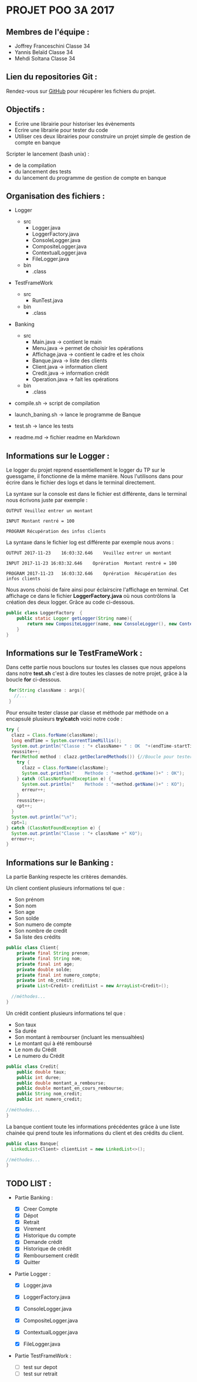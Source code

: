 PROJET POO 3A 2017
==================

Membres de l'équipe :
---------------------
- Joffrey Franceschini Classe 34
- Yannis Belaïd Classe 34
- Mehdi Soltana Classe 34

Lien du repositories Git :
------------------------------

Rendez-vous sur [GitHub](https://github.com/JoffreyFrancesch/Projet_Java) pour récupérer les fichiers du projet.


Objectifs :
-----------
* Ecrire une librairie pour historiser les évènements
* Ecrire une librairie pour tester du code
* Utiliser ces deux librairies pour construire un projet simple de gestion de compte en banque

Scripter le lancement (bash unix) :
  * de la compilation
  * du lancement des tests
  * du lancement du programme de gestion de compte en banque


Organisation des fichiers :
---------------------------
* Logger
  * src
    - Logger.java
    - LoggerFactory.java
    - ConsoleLogger.java
    - CompositeLogger.java
    - ContextualLogger.java
    - FileLogger.java
  * bin
    * .class


* TestFrameWork
  * src
    * RunTest.java
  * bin
    * .class


* Banking
  * src
    - Main.java -> contient le main
    - Menu.java -> permet de choisir les opérations
    - Affichage.java -> contient le cadre et les choix
    - Banque.java -> liste des clients
    - Client.java -> information client
    - Credit.java -> information crédit
    - Operation.java -> fait les opérations
  * bin
    * .class


* compile.sh -> script de compilation
* launch_baning.sh -> lance le programme de Banque
* test.sh -> lance les tests
* readme.md -> fichier readme en Markdown

Informations sur le Logger :
----------------------------

Le logger du projet reprend essentiellement le logger du TP sur le guessgame, il fonctionne de la même manière. Nous l'utilisons dans pour écrire dans le fichier des logs et dans le terminal directement.

La syntaxe sur la console est dans le fichier est différente, dans le terminal nous écrivons juste par exemple :

  `OUTPUT Veuillez entrer un montant`

  `INPUT Montant rentré = 100`

  `PROGRAM Récupération des infos clients`

  La syntaxe dans le fichier log est différente par exemple nous avons :

  `OUTPUT 2017-11-23	16:03:32.646	Veuillez entrer un montant`

  `INPUT 2017-11-23	16:03:32.646	Oprération	Montant rentré = 100`

  `PROGRAM 2017-11-23	16:03:32.646	Oprération	Récupération des infos clients`

Nous avons choisi de faire ainsi pour éclairscire l'affichage en terminal. Cet affichage ce dans le fichier __LoggerFactory.java__ où nous contrôlons la création des deux logger. Grâce au code ci-dessous.

```java
public class LoggerFactory  {
	public static Logger getLogger(String name){
		return new CompositeLogger(name, new ConsoleLogger(), new ContextualLogger(new FileLogger("log.txt"),name));
	}
}
```


Informations sur le TestFrameWork :
-----------------------------------

Dans cette partie nous bouclons sur toutes les classes que nous appelons dans notre __test.sh__ c'est à dire toutes les classes de notre projet, grâce à la boucle __for__ ci-dessous.

 ```java
  for(String className : args){
    //...
  }
 ```

 Pour ensuite tester classe par classe et méthode par méthode on a encapsulé plusieurs __try/catch__ voici notre code :

  ```java
  try {
    clazz = Class.forName(className);
    long endTime = System.currentTimeMillis();
    System.out.println("Classe : "+ className+ " : OK  "+(endTime-startTime)+" ms");
    reussite++;
    for(Method method : clazz.getDeclaredMethods()) {//Boucle pour tester chaque méthode
      try {
        clazz = Class.forName(className);
        System.out.println("	Methode : "+method.getName()+" : OK");
      } catch (ClassNotFoundException e) {
        System.out.println("	Methode : "+method.getName()+" : KO");
        erreur++;
      }
      reussite++;
      cpt++;
    }
    System.out.println("\n");
    cpt=1;
  } catch (ClassNotFoundException e) {
    System.out.println("Classe : "+ className +" KO");
    erreur++;
  }
  ```

Informations sur le Banking :
-----------------------------

La partie Banking respecte les critères demandés.

Un client contient plusieurs informations tel que :
  - Son prénom
  - Son nom
  - Son age
  - Son solde
  - Son numero de compte
  - Son nombre de credit
  - Sa liste des crédits

  ```java
  public class Client{
      private final String prenom;
      private final String nom;
      private final int age;
      private double solde;
      private final int numero_compte;
      private int nb_credit;
      private List<Credit> creditList = new ArrayList<Credit>();

    //méthodes...
  }
  ```

  Un crédit contient plusieurs informations tel que :
  - Son taux
  - Sa durée
  - Son montant à rembourser (incluant les mensualtées)
  - Le montant qui à été remboursé
  - Le nom du Crédit
  - Le numero du Crédit

  ```java
  public class Credit{
      public double taux;
      public int duree;
      public double montant_a_rembourse;
      public double montant_en_cours_rembourse;
      public String nom_credit;
      public int numero_credit;

  //méthodes...
  }
  ```

  La banque contient toute les informations précédentes grâce à une liste chainée qui prend toute les informations du client et des crédits du client.

  ```java
  public class Banque{
    LinkedList<Client> clientList = new LinkedList<>();

  //méthodes...
  }
  ```



TODO LIST :
-----------
* Partie Banking :

  - [x] Creer Compte
  - [x] Dépot
  - [x] Retrait
  - [x] Virement
  - [x] Historique du compte
  - [x] Demande crédit
  - [x] Historique de crédit
  - [x] Remboursement crédit
  - [x] Quitter

* Partie Logger :

  - [x] Logger.java
  - [x] LoggerFactory.java
  - [x] ConsoleLogger.java
  - [x] CompositeLogger.java
  - [x] ContextualLogger.java
  - [x] FileLogger.java


* Partie TestFrameWork :
  - [ ] test sur depot
  - [ ] test sur retrait
